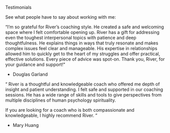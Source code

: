 Testimonials

See what people have to say about working with me:

“I’m so grateful for River’s coaching style. He created a safe and welcoming space where I felt comfortable opening up. River has a gift for addressing even the toughest interpersonal topics with patience and deep thoughtfulness. He explains things in ways that truly resonate and makes complex issues feel clear and manageable. His expertise in relationships allowed him to quickly get to the heart of my struggles and offer practical, effective solutions. Every piece of advice was spot-on. Thank you, River, for your guidance and support!"
- Douglas Garland


“
River is a thoughtful and knowledgeable coach who offered me depth of insight and patient understanding. I felt safe and supported in our coaching sessions. He has a wide range of skills and tools to give perspectives from multiple disciplines of human psychology spirituality. 

If you are looking for a coach who is both compassionate and knowledgeable, I highly recommend River.
“
- Mary Huang
